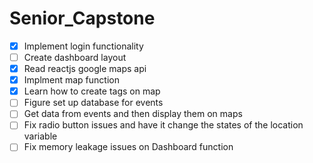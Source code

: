 # Senior_Capstone
- [X] Implement login functionality
- [ ] Create dashboard layout
- [X] Read reactjs google maps api
- [X] Implment map function
- [X] Learn how to create tags on map
- [ ] Figure set up database for events
- [ ] Get data from events and then display them on maps
- [ ] Fix radio button issues and have it change the states of the location variable
- [ ] Fix memory leakage issues on Dashboard function
